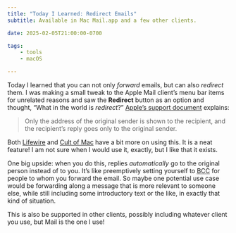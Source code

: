 ```yaml
---
title: "Today I Learned: Redirect Emails"
subtitle: Available in Mac Mail.app and a few other clients.

date: 2025-02-05T21:00:00-0700

tags:
    - tools
    - macOS

---
```


Today I learned that you can not only *forward* emails, but can also *redirect* them. I was making a small tweak to the Apple Mail client’s menu bar items for unrelated reasons and saw the **Redirect** button as an option and thought, “What in the world is *redirect*?” [Apple’s support document][apple] explains:

> Only the address of the original sender is shown to the recipient, and the recipient’s reply goes only to the original sender.

Both [Lifewire][lifewire] and [Cult of Mac][cult-of-mac] have a bit more on using this. It is a neat feature! I am not sure when I would use it, exactly, but I like that it exists.

One big upside: when you do this, replies *automatically* go to the original person instead of to you. It’s like preemptively setting yourself to <abbr title="blind carbon copy">BCC</abbr> for people to whom you forward the email. So maybe one potential use case would be forwarding along a message that is more relevant to someone else, while still including some introductory text or the like, in exactly that kind of situation.

This is also be supported in other clients, possibly including whatever client you use, but Mail is the one I use!

[apple]: https://support.apple.com/guide/mail/redirect-emails-mlhl8b91a034/mac
[lifewire]: https://www.lifewire.com/redirecting-email-messages-1166732
[cult-of-mac]: https://www.cultofmac.com/how-to/how-to-redirect-email-mac